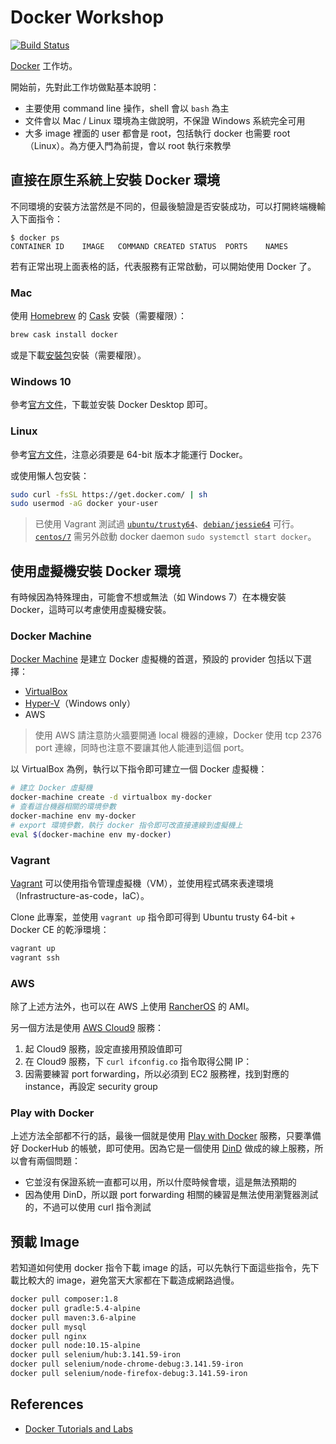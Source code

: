 # Docker Workshop

[![Build Status](https://travis-ci.com/104corp/docker-workshop.svg?branch=master)](https://travis-ci.com/104corp/docker-workshop)

[Docker](https://www.docker.com/) 工作坊。

開始前，先對此工作坊做點基本說明：

* 主要使用 command line 操作，shell 會以 `bash` 為主
* 文件會以 Mac / Linux 環境為主做說明，不保證 Windows 系統完全可用
* 大多 image 裡面的 user 都會是 root，包括執行 docker 也需要 root（Linux）。為方便入門為前提，會以 root 執行來教學 

## 直接在原生系統上安裝 Docker 環境

不同環境的安裝方法當然是不同的，但最後驗證是否安裝成功，可以打開終端機輸入下面指令：

```
$ docker ps
CONTAINER ID    IMAGE   COMMAND CREATED STATUS  PORTS    NAMES
```

若有正常出現上面表格的話，代表服務有正常啟動，可以開始使用 Docker 了。

### Mac

使用 [Homebrew](https://docs.brew.sh/Installation) 的 [Cask](https://github.com/Homebrew/homebrew-cask) 安裝（需要權限）：

```bash
brew cask install docker
```

或是下載[安裝包](https://hub.docker.com/editions/community/docker-ce-desktop-mac)安裝（需要權限）。

### Windows 10

參考[官方文件](https://docs.docker.com/docker-for-windows/)，下載並安裝 Docker Desktop 即可。

### Linux

參考[官方文件](https://docs.docker.com/install/)，注意必須要是 64-bit 版本才能運行 Docker。

或使用懶人包安裝：

```bash
sudo curl -fsSL https://get.docker.com/ | sh
sudo usermod -aG docker your-user
```

> 已使用 Vagrant 測試過 [`ubuntu/trusty64`](https://app.vagrantup.com/ubuntu/boxes/trusty64)、[`debian/jessie64`](https://app.vagrantup.com/debian/boxes/jessie64) 可行。[`centos/7`](https://app.vagrantup.com/centos/boxes/7) 需另外啟動 docker daemon `sudo systemctl start docker`。

## 使用虛擬機安裝 Docker 環境

有時候因為特殊理由，可能會不想或無法（如 Windows 7）在本機安裝 Docker，這時可以考慮使用虛擬機安裝。

### Docker Machine

[Docker Machine](https://docs.docker.com/machine/) 是建立 Docker 虛擬機的首選，預設的 provider 包括以下選擇：

* [VirtualBox](https://docs.docker.com/machine/drivers/virtualbox/)
* [Hyper-V](https://docs.docker.com/machine/drivers/hyper-v/)（Windows only）
* AWS

> 使用 AWS 請注意防火牆要開通 local 機器的連線，Docker 使用 tcp 2376 port 連線，同時也注意不要讓其他人能連到這個 port。

以 VirtualBox 為例，執行以下指令即可建立一個 Docker 虛擬機：

```bash
# 建立 Docker 虛擬機
docker-machine create -d virtualbox my-docker
# 查看這台機器相關的環境參數
docker-machine env my-docker
# export 環境參數，執行 docker 指令即可改直接連線到虛擬機上
eval $(docker-machine env my-docker)
```

### Vagrant

[Vagrant](https://www.vagrantup.com/) 可以使用指令管理虛擬機（VM），並使用程式碼來表達環境（Infrastructure-as-code，IaC）。

Clone 此專案，並使用 `vagrant up` 指令即可得到 Ubuntu trusty 64-bit + Docker CE 的乾淨環境：

```bash
vagrant up
vagrant ssh
```

### AWS

除了上述方法外，也可以在 AWS 上使用 [RancherOS](https://github.com/rancher/os) 的 AMI。

另一個方法是使用 [AWS Cloud9](https://aws.amazon.com/tw/cloud9/) 服務：

1.  起 Cloud9 服務，設定直接用預設值即可
2.  在 Cloud9 服務，下 `curl ifconfig.co` 指令取得公開 IP：
3.  因需要練習 port forwarding，所以必須到 EC2 服務裡，找到對應的 instance，再設定 security group

### Play with Docker

上述方法全部都不行的話，最後一個就是使用 [Play with Docker](https://labs.play-with-docker.com/) 服務，只要準備好 DockerHub 的帳號，即可使用。因為它是一個使用 [DinD](https://hub.docker.com/_/docker/) 做成的線上服務，所以會有兩個問題：

* 它並沒有保證系統一直都可以用，所以什麼時候會壞，這是無法預期的
* 因為使用 DinD，所以跟 port forwarding 相關的練習是無法使用瀏覽器測試的，不過可以使用 curl 指令測試

## 預載 Image

若知道如何使用 docker 指令下載 image 的話，可以先執行下面這些指令，先下載比較大的 image，避免當天大家都在下載造成網路過慢。

```bash
docker pull composer:1.8
docker pull gradle:5.4-alpine
docker pull maven:3.6-alpine
docker pull mysql
docker pull nginx
docker pull node:10.15-alpine
docker pull selenium/hub:3.141.59-iron
docker pull selenium/node-chrome-debug:3.141.59-iron
docker pull selenium/node-firefox-debug:3.141.59-iron
```

## References

* [Docker Tutorials and Labs](https://github.com/docker/labs)
